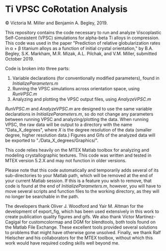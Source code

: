 # Ti VPSC CoRotation Analysis

© Victoria M. Miller and Benjamin A. Begley, 2019.

This repository contains the code necessary to run and analyze Viscoplastic Self-Consistent (VPSC) simulations for alpha-beta Ti alloys in compression. This code was used in the paper "Prediction of relative globularization rates in α + β titanium alloys as a function of initial crystal orientation," by B.A. Begley, S.K. Markham, M.R. Mizak, A.L. Pilchak, and V.M. Miller, submitted October 2019. 

Code is broken into three parts: 
1. Variable declarations (for conventionally modified parameters), found in *InitializeParameters.m*
2. Running the VPSC simulations across orientation space, using *RunVPSC.m*
3. Analyzing and plotting the VPSC output files, using *AnalyzeVPSC.m*
 
*RunVPSC.m* and *AnalyzeVPSC.m* are designed to use the same variable declarations in *InitializeParameters.m*, so do not change any parameters between running VPSC and analyzing/plotting the data. When running VPSC, the raw data will be output to a directory with the name "Data_X_degrees", where *X* is the degree resolution of the data (smaller degree, higher resolution data.) Figures and Gifs of the analyzed data will be exported to "./Data_X_degrees/Graphics/".

This code relies heavily on the MTEX Matlab toolbox for analyzing and modeling crystallographic textures. This code was written and tested in MTEX version 5.2.X and may not function in older versions.

Please note that this code automatically and temporarily adds several of its sub-directories to your Matlab path, which will be removed at the end of your current Matlab session. If this is a feature you wish to remove, that code is found at the end of *InitializeParameters.m*, however, you will have to move several scripts and function files to the working directory, as they will no longer be searchable in the path.

The developers thank Oliver J. Woodford and Yair M. Altman for the development of export_fig, which has been used extensively in this work to create publication quality figures and gifs. We also thank Víctor Martínez-Cagigal for customcolormap and DGM for blendtools, both tools found on the Matlab File Exchange. These excellent tools provided several solutions to problems that might have otherwise gone unsolved. Finally, we thank Ralf Hielscher and his collaborators for the MTEX toolbox, without which this work would have required coding skills well beyond me.
